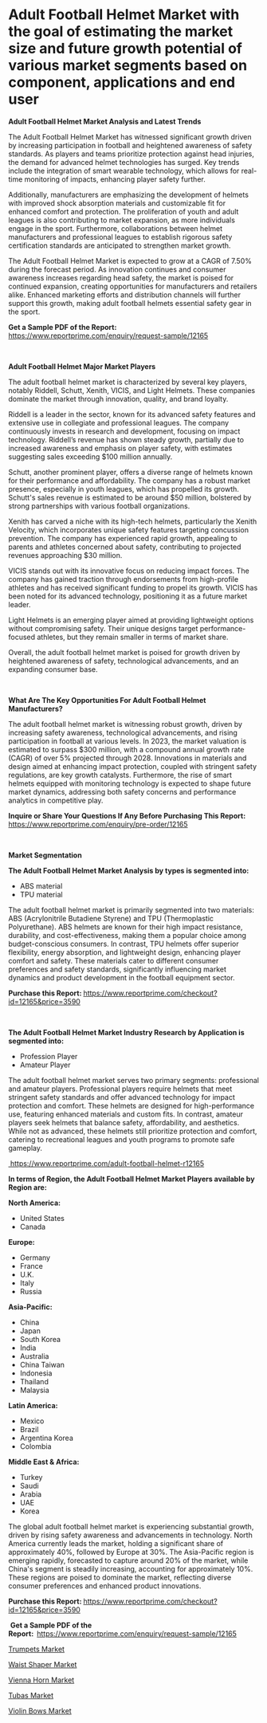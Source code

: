 <p><h1>Adult Football Helmet Market with the goal of estimating the market size and future growth potential of various market segments based on component, applications and end user</h1></p><p><strong>Adult Football Helmet Market Analysis and Latest Trends</strong></p>
<p><p>The Adult Football Helmet Market has witnessed significant growth driven by increasing participation in football and heightened awareness of safety standards. As players and teams prioritize protection against head injuries, the demand for advanced helmet technologies has surged. Key trends include the integration of smart wearable technology, which allows for real-time monitoring of impacts, enhancing player safety further.</p><p>Additionally, manufacturers are emphasizing the development of helmets with improved shock absorption materials and customizable fit for enhanced comfort and protection. The proliferation of youth and adult leagues is also contributing to market expansion, as more individuals engage in the sport. Furthermore, collaborations between helmet manufacturers and professional leagues to establish rigorous safety certification standards are anticipated to strengthen market growth.</p><p>The Adult Football Helmet Market is expected to grow at a CAGR of 7.50% during the forecast period. As innovation continues and consumer awareness increases regarding head safety, the market is poised for continued expansion, creating opportunities for manufacturers and retailers alike. Enhanced marketing efforts and distribution channels will further support this growth, making adult football helmets essential safety gear in the sport.</p></p>
<p><strong>Get a Sample PDF of the Report:&nbsp;</strong> <a href="https://www.reportprime.com/enquiry/request-sample/12165?utm_campaign=1869&utm_medium=2&utm_source=Github&utm_content=ia&utm_term=18032025&utm_id=adult-football-helmet">https://www.reportprime.com/enquiry/request-sample/12165</a></p>
<p>&nbsp;</p>
<p><strong>Adult Football Helmet Major Market Players</strong></p>
<p><p>The adult football helmet market is characterized by several key players, notably Riddell, Schutt, Xenith, VICIS, and Light Helmets. These companies dominate the market through innovation, quality, and brand loyalty.</p><p>Riddell is a leader in the sector, known for its advanced safety features and extensive use in collegiate and professional leagues. The company continuously invests in research and development, focusing on impact technology. Riddell’s revenue has shown steady growth, partially due to increased awareness and emphasis on player safety, with estimates suggesting sales exceeding $100 million annually.</p><p>Schutt, another prominent player, offers a diverse range of helmets known for their performance and affordability. The company has a robust market presence, especially in youth leagues, which has propelled its growth. Schutt's sales revenue is estimated to be around $50 million, bolstered by strong partnerships with various football organizations.</p><p>Xenith has carved a niche with its high-tech helmets, particularly the Xenith Velocity, which incorporates unique safety features targeting concussion prevention. The company has experienced rapid growth, appealing to parents and athletes concerned about safety, contributing to projected revenues approaching $30 million.</p><p>VICIS stands out with its innovative focus on reducing impact forces. The company has gained traction through endorsements from high-profile athletes and has received significant funding to propel its growth. VICIS has been noted for its advanced technology, positioning it as a future market leader.</p><p>Light Helmets is an emerging player aimed at providing lightweight options without compromising safety. Their unique designs target performance-focused athletes, but they remain smaller in terms of market share.</p><p>Overall, the adult football helmet market is poised for growth driven by heightened awareness of safety, technological advancements, and an expanding consumer base.</p></p>
<p>&nbsp;</p>
<p><strong>What Are The Key Opportunities For Adult Football Helmet Manufacturers?</strong></p>
<p><p>The adult football helmet market is witnessing robust growth, driven by increasing safety awareness, technological advancements, and rising participation in football at various levels. In 2023, the market valuation is estimated to surpass $300 million, with a compound annual growth rate (CAGR) of over 5% projected through 2028. Innovations in materials and design aimed at enhancing impact protection, coupled with stringent safety regulations, are key growth catalysts. Furthermore, the rise of smart helmets equipped with monitoring technology is expected to shape future market dynamics, addressing both safety concerns and performance analytics in competitive play.</p></p>
<p><strong>Inquire or Share Your Questions If Any Before Purchasing This Report:</strong> <a href="https://www.reportprime.com/enquiry/pre-order/12165?utm_campaign=1869&utm_medium=2&utm_source=Github&utm_content=ia&utm_term=18032025&utm_id=adult-football-helmet">https://www.reportprime.com/enquiry/pre-order/12165</a></p>
<p>&nbsp;</p>
<p><strong>Market Segmentation</strong></p>
<p><strong>The Adult Football Helmet Market Analysis by types is segmented into:</strong></p>
<p><ul><li>ABS material</li><li>TPU material</li></ul></p>
<p><p>The adult football helmet market is primarily segmented into two materials: ABS (Acrylonitrile Butadiene Styrene) and TPU (Thermoplastic Polyurethane). ABS helmets are known for their high impact resistance, durability, and cost-effectiveness, making them a popular choice among budget-conscious consumers. In contrast, TPU helmets offer superior flexibility, energy absorption, and lightweight design, enhancing player comfort and safety. These materials cater to different consumer preferences and safety standards, significantly influencing market dynamics and product development in the football equipment sector.</p></p>
<p><strong>Purchase this Report:&nbsp;</strong><a href="https://www.reportprime.com/checkout?id=12165&price=3590&utm_campaign=1869&utm_medium=2&utm_source=Github&utm_content=ia&utm_term=18032025&utm_id=adult-football-helmet">https://www.reportprime.com/checkout?id=12165&price=3590</a></p>
<p>&nbsp;</p>
<p><strong>The Adult Football Helmet Market Industry Research by Application is segmented into:</strong></p>
<p><ul><li>Profession Player</li><li>Amateur Player</li></ul></p>
<p><p>The adult football helmet market serves two primary segments: professional and amateur players. Professional players require helmets that meet stringent safety standards and offer advanced technology for impact protection and comfort. These helmets are designed for high-performance use, featuring enhanced materials and custom fits. In contrast, amateur players seek helmets that balance safety, affordability, and aesthetics. While not as advanced, these helmets still prioritize protection and comfort, catering to recreational leagues and youth programs to promote safe gameplay.</p></p>
<p><a href="https://www.reportprime.com/adult-football-helmet-r12165?utm_campaign=1869&utm_medium=2&utm_source=Github&utm_content=ia&utm_term=18032025&utm_id=adult-football-helmet">&nbsp;https://www.reportprime.com/adult-football-helmet-r12165</a></p>
<p><strong>In terms of Region, the Adult Football Helmet Market Players available by Region are:</strong></p>
<p>
    <p> <strong> North America: </strong>
        <ul>
            <li>United States</li>
            <li>Canada</li>
        </ul>
        </p> 
    <p> <strong> Europe: </strong>
        <ul>
            <li>Germany</li>
            <li>France</li>
            <li>U.K.</li>
            <li>Italy</li>
            <li>Russia</li>
        </ul>
        </p> 
    <p> <strong> Asia-Pacific: </strong>
        <ul>
            <li>China</li>
            <li>Japan</li>
            <li>South Korea</li>
            <li>India</li>
            <li>Australia</li>
            <li>China Taiwan</li>
            <li>Indonesia</li>
            <li>Thailand</li>
            <li>Malaysia</li>
        </ul>
        </p> 
    <p> <strong> Latin America: </strong>
        <ul>
            <li>Mexico</li>
            <li>Brazil</li>
            <li>Argentina Korea</li>
            <li>Colombia</li>
        </ul>
        </p> 
    <p> <strong> Middle East & Africa: </strong>
        <ul>
            <li>Turkey</li>
            <li>Saudi</li>
            <li>Arabia</li>
            <li>UAE</li>
            <li>Korea</li>
        </ul>
    </p>
    </p>
<p><p>The global adult football helmet market is experiencing substantial growth, driven by rising safety awareness and advancements in technology. North America currently leads the market, holding a significant share of approximately 40%, followed by Europe at 30%. The Asia-Pacific region is emerging rapidly, forecasted to capture around 20% of the market, while China's segment is steadily increasing, accounting for approximately 10%. These regions are poised to dominate the market, reflecting diverse consumer preferences and enhanced product innovations.</p></p>
<p><strong>Purchase this Report: </strong><a href="https://www.reportprime.com/checkout?id=12165&price=3590&utm_campaign=1869&utm_medium=2&utm_source=Github&utm_content=ia&utm_term=18032025&utm_id=adult-football-helmet">https://www.reportprime.com/checkout?id=12165&price=3590</a></p>
<p>&nbsp;<strong>Get a Sample PDF of the Report:&nbsp;&nbsp;</strong><a href="https://www.reportprime.com/enquiry/request-sample/12165?utm_campaign=1869&utm_medium=2&utm_source=Github&utm_content=ia&utm_term=18032025&utm_id=adult-football-helmet">https://www.reportprime.com/enquiry/request-sample/12165</a></p>
<p><strong></strong></p>
<p><p><a href="https://github.com/CliffMedina6/Market-Research-Report-List-7/blob/main/trumpets-market.md?utm_campaign=1869&utm_medium=2&utm_source=Github&utm_content=ia&utm_term=18032025&utm_id=adult-football-helmet">Trumpets Market</a></p><p><a href="https://github.com/leptouwrites/Market-Research-Report-List-1/blob/main/waist-shaper-market.md?utm_campaign=1869&utm_medium=2&utm_source=Github&utm_content=ia&utm_term=18032025&utm_id=adult-football-helmet">Waist Shaper Market</a></p><p><a href="https://github.com/bhatttutty2p/Market-Research-Report-List-1/blob/main/vienna-horn-market.md?utm_campaign=1869&utm_medium=2&utm_source=Github&utm_content=ia&utm_term=18032025&utm_id=adult-football-helmet">Vienna Horn Market</a></p><p><a href="https://github.com/ekerswenzlb0/Market-Research-Report-List-1/blob/main/tubas-market.md?utm_campaign=1869&utm_medium=2&utm_source=Github&utm_content=ia&utm_term=18032025&utm_id=adult-football-helmet">Tubas Market</a></p><p><a href="https://github.com/colloerrinbp/Market-Research-Report-List-1/blob/main/violin-bows-market.md?utm_campaign=1869&utm_medium=2&utm_source=Github&utm_content=ia&utm_term=18032025&utm_id=adult-football-helmet">Violin Bows Market</a></p></p>